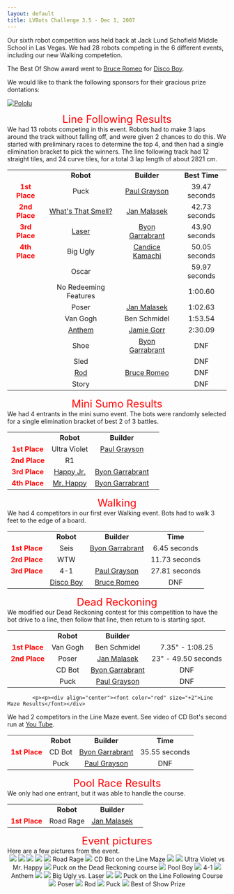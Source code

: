 ```yaml
---
layout: default
title: LVBots Challenge 3.5 - Dec 1, 2007
---
```


<p>Our sixth robot competition was held back at Jack Lund Schofield Middle School in Las Vegas.
We had 28 robots competing in the 6 different events, including our new Walking competetion.
<p>The Best Of Show award went to <a href="https://www.lvbots.org/gallery/member.php?id=60">Bruce Romeo</a> for <a href="https://www.lvbots.org/gallery/bot.php?id=66">Disco Boy</a>.

We would like to thank the following sponsors for their gracious prize dontations:

[![Pololu](/sponsor_banners/pololu.gif)](https://www.pololu.com/)

<p><p><div align="center"><font color="red" size="+2">Line Following Results</font></div>
We had 13 robots competing in this event.
Robots had to make 3 laps around the track without falling off, and were given 2 chances to do this. 
We started with preliminary races to determine the top 4, and then had a single elimination bracket to
pick the winners.  
The line following track had 12 straight tiles, and 24 curve tiles, for a total 3 lap length of about 2821 cm.  
<table>
<tr><td align="center"></td><td align="center"><b>Robot</b></td><td align="center"><b>Builder</b></td><td align="center"><b>Best Time</b></td></tr>

<tr><td align="center"><b><font color="red">1st Place</font></b></td><td align="center">Puck</td><td align="center"><a href="https://www.lvbots.org/gallery/member.php?id=22">Paul Grayson</a></td><td align="center">39.47 seconds</td></tr>
<tr><td align="center"><b><font color="red">2nd Place</font></b></td><td align="center"><a href="https://www.lvbots.org/gallery/bot.php?id=41">What's That Smell?</a></td><td align="center"><a href="https://www.lvbots.org/gallery/member.php?id=10">Jan Malasek</a></td><td align="center">42.73 seconds</td></tr>
<tr><td align="center"><b><font color="red">3rd Place</font></b></td><td align="center"><a href="https://www.lvbots.org/gallery/bot.php?id=2">Laser</a></td><td align="center"><a href="https://www.lvbots.org/gallery/member.php?id=1">Byon Garrabrant</a></td><td align="center">43.90 seconds</td></tr>
<tr><td align="center"><b><font color="red">4th Place</font></b></td><td align="center">Big Ugly</td><td align="center"><a href="https://www.lvbots.org/gallery/member.php?id=12">Candice Kamachi</a></td><td align="center">50.05 seconds</td></tr>
<tr><td align="center"></td><td align="center">Oscar</td><td align="center"></td><td align="center">59.97 seconds</td></tr>
<tr><td align="center"></td><td align="center">No Redeeming Features</td><td align="center"></td><td align="center">1:00.60</td></tr>
<tr><td align="center"></td><td align="center">Poser</td><td align="center"><a href="https://www.lvbots.org/gallery/member.php?id=10">Jan Malasek</a></td><td align="center">1:02.63</td></tr>
<tr><td align="center"></td><td align="center">Van Gogh</td><td align="center">Ben Schmidel</td><td align="center">1:53.54</td></tr>
<tr><td align="center"></td><td align="center"><a href="https://www.lvbots.org/gallery/bot.php?id=64">Anthem</a></td><td align="center"><a href="https://www.lvbots.org/gallery/member.php?id=61">Jamie Gorr</a></td><td align="center">2:30.09</td></tr>
<tr><td align="center"></td><td align="center">Shoe</td><td align="center"><a href="https://www.lvbots.org/gallery/member.php?id=1">Byon Garrabrant</a></td><td align="center">DNF</td></tr>
<tr><td align="center"></td><td align="center">Sled</a></td><td align="center"></td><td align="center">DNF</td></tr>
<tr><td align="center"></td><td align="center"><a href="https://www.lvbots.org/gallery/bot.php?id=65">Rod</a></td><td align="center"><a href="https://www.lvbots.org/gallery/member.php?id=60">Bruce Romeo</a></td><td align="center">DNF</td></tr>
<tr><td align="center"></td><td align="center">Story</td><td align="center"></td><td align="center">DNF</td></tr>
</table>


<p><p><div align="center"><font color="red" size="+2">Mini Sumo Results</font></div>
We had 4 entrants in the mini sumo event.
The bots were randomly selected for a single elimination bracket of best 2 of 3 battles.
<table>
<tr><td align="center"></td><td align="center"><b>Robot</b></td><td align="center"><b>Builder</b></td><td align="center"><b></b></td></tr>
<tr><td align="center"><b><font color="red">1st Place</font></b></td><td align="center">Ultra Violet</td><td align="center"><a href="https://www.lvbots.org/gallery/member.php?id=22">Paul Grayson</a></td><td align="center"></td></tr>
<tr><td align="center"><b><font color="red">2nd Place</font></b></td><td align="center">R1</td><td align="center"></td><td align="center"></td></tr>
<tr><td align="center"><b><font color="red">3rd Place</font></b></td><td align="center"><a href="https://www.lvbots.org/gallery/bot.php?id=9">Happy Jr.</a></td><td align="center"><a href="https://www.lvbots.org/gallery/member.php?id=1">Byon Garrabrant</a></td><td align="center"></td></tr>
<tr><td align="center"><b><font color="red">4th Place</font></b></td><td align="center"><a href="https://www.lvbots.org/gallery/bot.php?id=29">Mr. Happy</a></td><td align="center"><a href="https://www.lvbots.org/gallery/member.php?id=1">Byon Garrabrant</a></td><td align="center"></td></tr>
</table>


<p><p><div align="center"><font color="red" size="+2">Walking</font></div>
We had 4 competitors in our first ever Walking event.  
Bots had to walk 3 feet to the edge of a board.
<table>
<tr><td align="center"></td><td align="center"><b>Robot</b></td><td align="center"><b>Builder</b></td><td align="center"><b>Time</b></td></tr>
<tr><td align="center"><b><font color="red">1st Place</font></b></td><td align="center">Seis</td><td align="center"><a href="https://www.lvbots.org/gallery/member.php?id=1">Byon Garrabrant</a></td><td align="center">6.45 seconds</td></tr>
<tr><td align="center"><b><font color="red">2rd Place</font></b></td><td align="center">WTW</td><td align="center"></td><td align="center">11.73 seconds</td></tr>
<tr><td align="center"><b><font color="red">3rd Place</font></b></td><td align="center">4-1</td><td align="center"><a href="https://www.lvbots.org/gallery/member.php?id=22">Paul Grayson</a></td><td align="center">27.81 seconds</td></tr>
<tr><td align="center"></td><td align="center"><a href="https://www.lvbots.org/gallery/bot.php?id=66">Disco Boy</a></td><td align="center"><a href="https://www.lvbots.org/gallery/member.php?id=60">Bruce Romeo</a></td><td align="center">DNF</td></tr>
</table>


<p><p><div align="center"><font color="red" size="+2">Dead Reckoning</font></div>
We modified our Dead Reckoning contest for this competition to have the bot drive to a line, then follow that line, then return to is starting spot.
<table>
<tr><td align="center"></td><td align="center"><b>Robot</b></td><td align="center"><b>Builder</b></td></tr>
<tr><td align="center"><b><font color="red">1st Place</font></b></td><td align="center">Van Gogh</a></td><td align="center">Ben Schmidel</td><td align="center">7.35" - 1:08.25</td></tr>
<tr><td align="center"><b><font color="red">2nd Place</font></b></td><td align="center">Poser</td><td align="center"><a href="https://www.lvbots.org/gallery/member.php?id=10">Jan Malasek</a></td><td align="center">23" - 49.50 seconds</a></td></tr>
<tr><td align="center"></td><td align="center">CD Bot</td><td align="center"><a href="https://www.lvbots.org/gallery/member.php?id=1">Byon Garrabrant</a></td><td align="center">DNF</a></td></tr>
<tr><td align="center"></td><td align="center">Puck</td><td align="center"><a href="https://www.lvbots.org/gallery/member.php?id=22">Paul Grayson</a></td><td align="center">DNF</a></td></tr>
</table>


 			<p><p><div align="center"><font color="red" size="+2">Line Maze Results</font></div>
We had 2 competitors in the Line Maze event.  See video of CD Bot's second run at
<a href="https://www.youtube.com/watch?v=Wjqy3yRFoz8" target="_blank">You Tube</a>.
<table>
<tr><td align="center"></td><td align="center"><b>Robot</b></td><td align="center"><b>Builder</b></td><td align="center"><b>Time</b></td></tr>
<tr><td align="center"><b><font color="red">1st Place</font></b></td><td align="center">CD Bot</td><td align="center"><a href="https://www.lvbots.org/gallery/member.php?id=1">Byon Garrabrant</a></td><td align="center">35.55 seconds</td></tr>
<tr><td align="center"></td><td align="center">Puck</td><td align="center"><a href="https://www.lvbots.org/gallery/member.php?id=22">Paul Grayson</a></td><td align="center">DNF</td></tr>
</table>


<p><p><div align="center"><font color="red" size="+2">Pool Race Results</font></div>
We only had one entrant, but it was able to handle the course.
<table>
<tr><td align="center"></td><td align="center"><b>Robot</b></td><td align="center"><b>Builder</b></td></tr>
<tr><td align="center"><b><font color="red">1st Place</font></b></td><td align="center">Road Rage</a></td><td align="center"><a href="https://www.lvbots.org/gallery/member.php?id=10">Jan Malasek</a></td><td align="center"></td></tr>
</table>


<p><p><div align="center"><font color="red" size="+2">Event pictures</font></div>
Here are a few pictures from the event.
<br/>
<div align="center">
<img src="lvbc35_01.jpg">
<img src="lvbc35_02.jpg">
<img src="lvbc35_03.jpg">
<img src="lvbc35_04.jpg">
<img src="lvbc35_05.jpg">
Road Rage
<img src="lvbc35_06.jpg">
CD Bot on the Line Maze
<img src="lvbc35_07.jpg">
<img src="lvbc35_08.jpg">
Ultra Violet vs Mr. Happy
<img src="lvbc35_09.jpg">
Puck on the Dead Reckoning course
<img src="lvbc35_10.jpg">
Pool Boy
<img src="lvbc35_11.jpg">
4-1
<img src="lvbc35_12.jpg">
Anthem
<img src="lvbc35_13.jpg">
<img src="lvbc35_14.jpg">
Big Ugly vs. Laser
<img src="lvbc35_15.jpg">
<img src="lvbc35_16.jpg">
Puck on the Line Following Course
<img src="lvbc35_17.jpg">
Poser
<img src="lvbc35_18.jpg">
Rod
<img src="lvbc35_19.jpg">
Puck
<img src="lvbc35_20.jpg">
Best of Show Prize
</div>

<p>&nbsp;</p>
</div>
</div>
<div id="leftColumn">
<?php include("../eventNavigation.html"); ?>
<?php	insert_left();	?> 	
</div>
</div>
</body>
</html>
